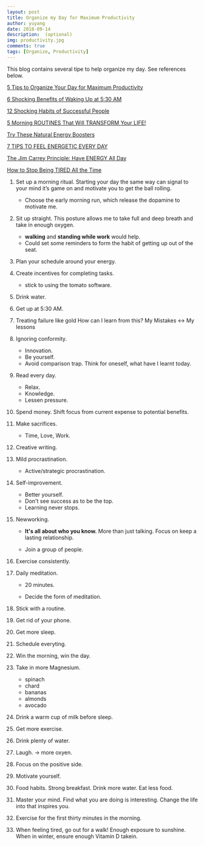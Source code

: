```yaml
---
layout: post
title: Organize my Day for Maximum Productivity
author: yuyang
date: 2018-09-14
description:  (optional)
img: productivity.jpg
comments: true
tags: [Organize, Productivity]
---
```


This blog contains several tipe to help organize my day. See references below.

[5 Tips to Organize Your Day for Maximum Productivity](https://www.huffingtonpost.com/daniel-scalco/productivity-tips_b_7608084.html)

[6 Shocking Benefits of Waking Up at 5:30 AM](https://www.youtube.com/watch?v=GXEyEimrKVQ)

[12 Shocking Habits of Successful People](https://www.youtube.com/watch?v=_ulhxX_tnqY)

[5 Morning ROUTINES That Will TRANSFORM Your LIFE!](https://www.youtube.com/watch?v=LmO5aLvwe8A)

[Try These Natural Energy Boosters](https://www.youtube.com/watch?v=U5Cb11BLKso)

[7 TIPS TO FEEL ENERGETIC EVERY DAY](https://www.youtube.com/watch?v=10VqctU8_Xs)

[The Jim Carrey Principle: Have ENERGY All Day](https://www.youtube.com/watch?v=NGUXQokdDTw)

[How to Stop Being TIRED All the Time](https://www.youtube.com/watch?v=HmZs6_CJ_u8)

1. Set up a morning ritual.
Starting your day the same way can signal to your mind it’s game on and motivate you to get the ball rolling. 

    - Choose the early morning run, which release the dopamine to motivate me. 

2. Sit up straight. 
This posture allows me to take full and deep breath and take in enough oxygen. 

    - **walking** and **standing while work** would help. 
    - Could set some reminders to form the habit of getting up out of the seat.

3. Plan your schedule around your energy.

4. Create incentives for completing tasks.
    - stick to using the tomato software.

5. Drink water.

6. Get up at 5:30 AM.

7. Treating failure like gold
How can I learn from this?
My Mistakes <-> My lessons

8. Ignoring conformity.
    - Innovation.
    - Be yourself.
    - Avoid comparison trap. Think for oneself, what have I learnt today.

9. Read every day.
    - Relax.
    - Knowledge.
    - Lessen pressure.

10. Spend money. Shift focus from current expense to potential benefits.

11. Make sacrifices.
    - Time, Love, Work.

12. Creative writing.

13. Mild procrastination.
    - Active/strategic procrastination.

14. Self-improvement.
    - Better yourself.
    - Don't see success as to be the top.
    - Learning never stops.

15. Newworking.
    - **It's all about who you know.** More than just talking. Focus on keep a lasting relationship.

    - Join a group of people.

16. Exercise consistently.

17. Daily meditation.
    - 20 minutes.

    - Decide the form of meditation.

18. Stick with a routine.

19. Get rid of your phone.

20. Get more sleep.

21. Schedule everyting.

22. Win the morning, win the day.

23. Take in more Magnesium.
    - spinach
    - chard
    - bananas
    - almonds
    - avocado

24. Drink a warm cup of milk before sleep.

25. Get more exercise.

26. Drink plenty of water.

27. Laugh. -> more oxyen.

28. Focus on the positive side.

29. Motivate yourself. 

30. Food habits. Strong breakfast. Drink more water. Eat less food.

31. Master your mind. Find what you are doing is interesting. Change the life into that inspires you.

32. Exercise for the first thirty minutes in the morning.

33. When feeling tired, go out for a walk! Enough exposure to sunshine. When in winter, ensure enough Vitamin D takein.